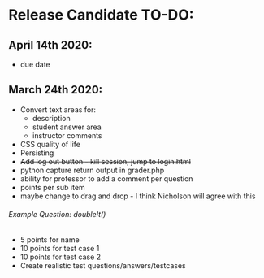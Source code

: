 # Release Candidate TO-DO:

## April 14th 2020:
* due date

## March 24th 2020:
* Convert text areas for:
  * description
  * student answer area
  * instructor comments
* CSS quality of life
* Persisting
* ~~Add log out button - kill session, jump to login.html~~
* python capture return output in grader.php
* ability for professor to add a comment per question
* points per sub item
* maybe change to drag and drop - I think Nicholson will agree with this


###### Example Question: doubleIt()
* 5 points for name
* 10 points for test case 1
* 10 points for test case 2
* Create realistic test questions/answers/testcases
